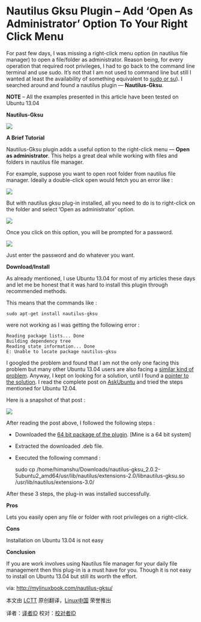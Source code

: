 Nautilus Gksu Plugin – Add ‘Open As Administrator’ Option To Your Right Click Menu
================================================================================
For past few days, I was missing a right-click menu option (in nautilus file manager) to open a file/folder as administrator. Reason being, for every operation that required root privileges, I had to go back to the command line terminal and use sudo. It’s not that I am not used to command line but still I wanted at least the availability of something equivalent to [sudo or su][1]). I searched around and found a nautilus plugin — **Nautilus-Gksu**.

**NOTE** – All the examples presented in this article have been tested on Ubuntu 13.04

**Nautilus-Gksu**

![](http://mylinuxbook.com/wp-content/uploads/2013/09/gksu-main.png)

**A Brief Tutorial**

Nautilus-Gksu plugin adds a useful option to the right-click menu — **Open as administrator**. This helps a great deal while working with files and folders in nautilus file manager.

For example, suppose you want to open root folder from nautilus file manager. Ideally a double-click open would fetch you an error like :

![](http://mylinuxbook.com/wp-content/uploads/2013/09/gksu-1.png)

But with nautilus gksu plug-in installed, all you need to do is to right-click on the folder and select ‘Open as administrator’ option.

![](http://mylinuxbook.com/wp-content/uploads/2013/09/gksu-2.png)

Once you click on this option, you will be prompted for a password.

![](http://mylinuxbook.com/wp-content/uploads/2013/09/gksu-3.png)

Just enter the password and do whatever you want.

**Download/Install**

As already mentioned, I use Ubuntu 13.04 for most of my articles these days and let me be honest that it was hard to install this plugin through recommended methods.

This means that the commands like :

    sudo apt-get install nautilus-gksu

were not working as I was getting the following error :

    Reading package lists... Done
    Building dependency tree   
    Reading state information... Done
    E: Unable to locate package nautilus-gksu

I googled the problem and found that I am not the only one facing this problem but many other Ubuntu 13.04  users are also facing a [similar kind of problem][2]. Anyway, I kept on looking for a solution, until I found a [pointer to the solution][3]. I read the complete post on [AskUbuntu][4] and tried the steps mentioned for Ubuntu 12.04.

Here is a snapshot of that post :

![](http://mylinuxbook.com/wp-content/uploads/2013/09/gksu-4.png)

After reading the post above, I followed the following steps :

- Downloaded the [64 bit package of the plugin][5]. [Mine is a 64 bit system]
- Extracted the downloaded .deb file.
- Executed the following command :

    sudo cp /home/himanshu/Downloads/nautilus-gksu_2.0.2-5ubuntu2_amd64/usr/lib/nautilus/extensions-2.0/libnautilus-gksu.so /usr/lib/nautilus/extensions-3.0/


After these 3 steps, the plug-in was installed successfully.

**Pros**

Lets you easily open any file or folder with root privileges on a right-click.

**Cons**

Installation on Ubuntu 13.04 is not easy

**Conclusion**

If you are work involves using Nautilus file manager for your daily file management then this plug-in is a must have for you. Though it is not easy to install on Ubuntu 13.04 but still its worth the effort.


via: http://mylinuxbook.com/nautilus-gksu/

本文由 [LCTT][] 原创翻译，[Linux中国][] 荣誉推出

译者：[译者ID][] 校对：[校对者ID][]

[LCTT]:https://github.com/LCTT/TranslateProject
[Linux中国]:http://linux.cn/portal.php
[译者ID]:http://linux.cn/space/译者ID
[校对者ID]:http://linux.cn/space/校对者ID

[1]:http://mylinuxbook.com/sudo-vs-su-in-ubuntu-linux/
[2]:http://askubuntu.com/questions/314267/how-can-i-install-nautilus-gksu
[3]:http://s5407.socode.info/question/5152c20be8432c04268cee15
[4]:http://askubuntu.com/questions/78116/where-is-the-open-as-administrator-option-in-nautilus-gone
[5]:http://ubuntu.mirror.cambrium.nl/ubuntu//pool/main/g/gksu/nautilus-gksu_2.0.2-5ubuntu2_amd64.deb